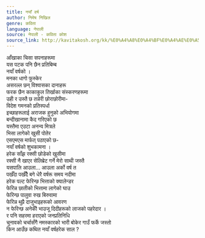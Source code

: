 ```yaml
---
title: नयाँ वर्ष
author: निमेष निखिल
genre: कविता
language: नेपाली
source: नेपाली - कविता कोश
source_link: http://kavitakosh.org/kk/%E0%A4%A8%E0%A4%BF%E0%A4%AE%E0%A5%87%E0%A4%B7_%E0%A4%A8%E0%A4%BF%E0%A4%96%E0%A4%BF%E0%A4%B2
---
```


आँखाका चिसा सपनाहरूमा  
यस पटक पनि छैन प्रतिबिम्ब  
नयाँ वर्षको ।  
मनका धागो फुस्केर  
असरल्ल छन् विश्वासका दानाहरू  
फरक छैन काकाकुल तिर्खाका संस्करणहरूमा  
उही र उस्तै छ तन्नेरी छोराछोरीमा-  
विदेश गमनको प्रतिस्पर्धा  
इच्छाहरूलाई अराजक हुनुको अभियोगमा  
बन्दीखानामा कैद गरिएको छ  
यस्तैमा एउटा अनन्य मित्रले  
भिसा लागेको खुसी पोतेर  
एसएमएस मार्फत् पठाएको छ-  
नयाँ वर्षको शुभकामना ।  
हरेक साँझ रक्सी छोडेको खुसीमा  
रक्सी नै खाएर सेलिब्रेट गर्ने मेरो साथी जस्तै  
यसपालि आउला... आउला अर्को वर्ष त  
पर्खँदा पर्खँदै बगे धेरै वर्षरू समय नदीमा  
हरेक पल्ट फेरिन्छ भित्ताको क्यालेन्डर  
फेरिन्न छातीको भित्तामा लागेको घाउ  
फेरिन्छ पालुवा रुख बिरुवामा  
फेरिन्न थुप्रै दाजुभाइहरूको आवरण  
न फेरिन्छ अनेकौँ भाउजू दिदीहरूको लाजको पहरेदार ।  
र पनि सहरमा हराएको जनप्रतिनिधि  
चुनावको चर्चासँगै नमस्कारको भारी बोकेर गाउँ फर्के जस्तो  
किन आउँछ कथित नयाँ वर्षहरेक साल ?
